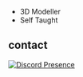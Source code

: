 - 3D Modeller
- Self Taught

 <h2 align="left">contact</h2>
 
[![Discord Presence](https://lanyard.cnrad.dev/api/1191426232617795685)](https://discord.com/users/1191426232617795685)

